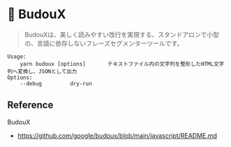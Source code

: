 # 🥋 BudouX

>BudouXは、美しく読みやすい改行を実現する、スタンドアロンで小型の、言語に依存しないフレーズセグメンターツールです。

```shell
Usage:
    yarn budoux [options]       テキストファイル内の文字列を整形したHTML文字列へ変換し、JSONとして出力
Options:
    --debug         dry-run
```

## Reference

BudouX

- <https://github.com/google/budoux/blob/main/javascript/README.md>
